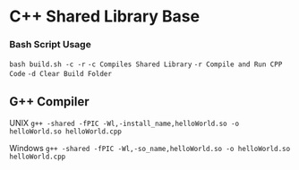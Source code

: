# C++ Shared Library Base

### Bash Script Usage

`bash build.sh -c -r`
`-c Compiles Shared Library`
`-r Compile and Run CPP Code`
`-d Clear Build Folder`

## G++ Compiler

UNIX
`g++ -shared -fPIC -Wl,-install_name,helloWorld.so -o helloWorld.so helloWorld.cpp`

Windows
`g++ -shared -fPIC -Wl,-so_name,helloWorld.so -o helloWorld.so helloWorld.cpp`
